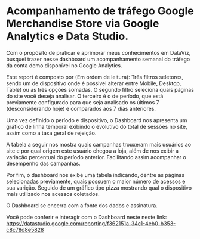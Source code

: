 # Acompanhamento de tráfego Google Merchandise Store via Google Analytics e Data Studio.
Com o propósito de praticar e aprimorar meus conhecimentos em DataViz, busquei trazer nesse dashboard um acompanhamento semanal do tráfego da conta demo disponível no Google Analytics.

Este report é composto por (Em ordem de leitura):
Três filtros seletores, sendo um de dispositivo onde é possivel alterar entre Mobile, Desktop, Tablet ou as três opções somadas. O segundo filtro seleciona quais páginas do site você deseja analisar. O terceiro é o de período, que está previamente configurado para que seja analisado os últimos 7 (desconsiderando hoje) e comparados aos 7 dias anteriores.

Uma vez definido o período e dispositivo, o Dashboard nos apresenta um gráfico de linha temporal exibindo o evolutivo do total de sessões no site, assim como a taxa geral de rejeição.

A tabela a seguir nos mostra quais campanhas trouxeram mais usuários ao site e por qual origem este usuário chegou a loja, além de nos exibir a variação percentual do período anterior. Facilitando assim acompanhar o desempenho das campanhas.

Por fim, o dashboard nos exibe uma tabela indicando, dentre as páginas selecionadas previamente, quais possuem o maior número de acessos e sua varição. Seguido de um gráfico tipo pizza mostrando qual o dispositivo mais utilizado nos acessos coletados.

O Dashboard se encerra com a fonte dos dados e assinatura.

Você pode conferir e interagir com o Dashboard neste neste link:
https://datastudio.google.com/reporting/f362151a-34c1-4eb0-b353-c8c78d8e5828
